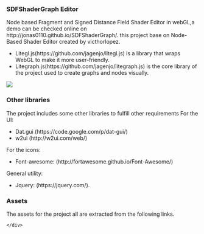 <div>
    <div class="w2ui-inner-popup">
<h3>
SDFShaderGraph Editor</h3>
Node based Fragment and Signed Distance Field Shader Editor in webGL,a demo can be checked online on http://jonas0110.github.io/SDFShaderGraph/.
this project base on Node-Based Shader Editor created by victhorlopez. 
        <ul>
            <li>Litegl.js(https://github.com/jagenjo/litegl.js) is a library that wraps WebGL to make it more user-friendly.</li>
            <li>Litegraph.js(https://github.com/jagenjo/litegraph.js) is the core library of the project used to create graphs and nodes visually.</li>
        </ul>
<img src = "screen.png"></img>
<h3>Other libraries</h3>
The project includes some other libraries to fulfill other requirements
 For the UI:
        <ul>
            <li>Dat.gui (https://code.google.com/p/dat-gui/)</li>
            <li>w2ui (http://w2ui.com/web/)</li>
        </ul>
 For the icons:
        <ul>
            <li>Font-awesome: (http://fortawesome.github.io/Font-Awesome/)</li>
        </ul>
 General utility:
        <ul>
            <li>Jquery: (https://jquery.com/).</li>
        </ul>
        <h3>Assets</h3>

The assets for the project all are extracted from the following links.
 
    </div>
</div>
